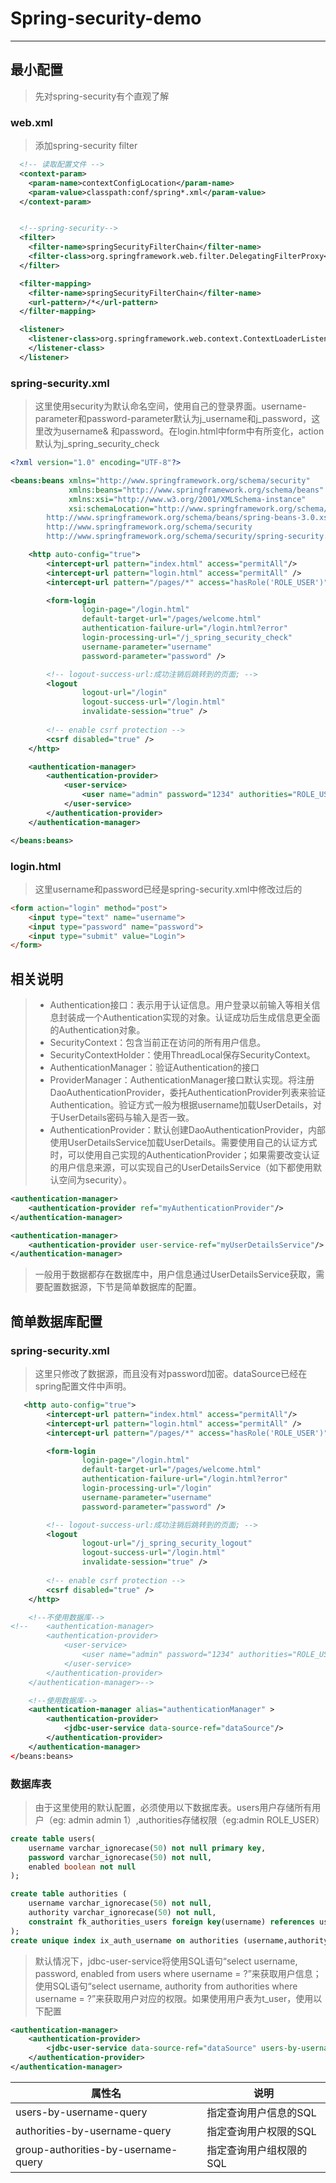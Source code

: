 ﻿# Spring-security-demo

---

## 最小配置

> 先对spring-security有个直观了解

### web.xml

> 添加spring-security filter  

``` xml
  <!-- 读取配置文件 -->
  <context-param>
    <param-name>contextConfigLocation</param-name>
    <param-value>classpath:conf/spring*.xml</param-value>
  </context-param>


  <!--spring-security-->
  <filter>
    <filter-name>springSecurityFilterChain</filter-name>
    <filter-class>org.springframework.web.filter.DelegatingFilterProxy</filter-class>
  </filter>

  <filter-mapping>
    <filter-name>springSecurityFilterChain</filter-name>
    <url-pattern>/*</url-pattern>
  </filter-mapping>

  <listener>
    <listener-class>org.springframework.web.context.ContextLoaderListener
    </listener-class>
  </listener>
```

### spring-security.xml

> 这里使用security为默认命名空间，使用自己的登录界面。username-parameter和password-parameter默认为j_username和j_password，这里改为username& 和password。在login.html中form中有所变化，action默认为j_spring_security_check

``` xml
<?xml version="1.0" encoding="UTF-8"?>

<beans:beans xmlns="http://www.springframework.org/schema/security"
             xmlns:beans="http://www.springframework.org/schema/beans"
             xmlns:xsi="http://www.w3.org/2001/XMLSchema-instance"
             xsi:schemaLocation="http://www.springframework.org/schema/beans
		http://www.springframework.org/schema/beans/spring-beans-3.0.xsd
		http://www.springframework.org/schema/security
		http://www.springframework.org/schema/security/spring-security.xsd">

    <http auto-config="true">
        <intercept-url pattern="index.html" access="permitAll"/>
        <intercept-url pattern="login.html" access="permitAll" />
        <intercept-url pattern="/pages/*" access="hasRole('ROLE_USER')" />

        <form-login
                login-page="/login.html"
                default-target-url="/pages/welcome.html"
                authentication-failure-url="/login.html?error"
                login-processing-url="/j_spring_security_check"
                username-parameter="username"
                password-parameter="password" />

        <!-- logout-success-url:成功注销后跳转到的页面; -->
        <logout
                logout-url="/login"
                logout-success-url="/login.html"
                invalidate-session="true" />
                
        <!-- enable csrf protection -->
        <csrf disabled="true" />
    </http>

    <authentication-manager>
        <authentication-provider>
            <user-service>
                <user name="admin" password="1234" authorities="ROLE_USER" />
            </user-service>
        </authentication-provider>
    </authentication-manager>

</beans:beans>
```

### login.html

> 这里username和password已经是spring-security.xml中修改过后的

``` html
<form action="login" method="post">
    <input type="text" name="username">
    <input type="password" name="password">
    <input type="submit" value="Login">
</form>
```

## 相关说明

> * Authentication接口：表示用于认证信息。用户登录以前输入等相关信息封装成一个Authentication实现的对象。认证成功后生成信息更全面的Authentication对象。
> * SecurityContext：包含当前正在访问的所有用户信息。
> * SecurityContextHolder：使用ThreadLocal保存SecurityContext。
> * AuthenticationManager：验证Authentication的接口
> * ProviderManager：AuthenticationManager接口默认实现。将注册DaoAuthenticationProvider，委托AuthenticationProvider列表来验证Authentication。验证方式一般为根据username加载UserDetails，对于UserDetails密码与输入是否一致。
> * AuthenticationProvider：默认创建DaoAuthenticationProvider，内部使用UserDetailsService加载UserDetails。需要使用自己的认证方式时，可以使用自己实现的AuthenticationProvider；如果需要改变认证的用户信息来源，可以实现自己的UserDetailsService（如下都使用默认空间为security）。

``` xml
<authentication-manager>          
    <authentication-provider ref="myAuthenticationProvider"/>
</authentication-manager>

<authentication-manager>
    <authentication-provider user-service-ref="myUserDetailsService"/>
</authentication-manager>
```

> 一般用于数据都存在数据库中，用户信息通过UserDetailsService获取，需要配置数据源，下节是简单数据库的配置。


## 简单数据库配置

### spring-security.xml

>  这里只修改了数据源，而且没有对password加密。dataSource已经在spring配置文件中声明。

``` xml
   <http auto-config="true">
        <intercept-url pattern="index.html" access="permitAll"/>
        <intercept-url pattern="login.html" access="permitAll" />
        <intercept-url pattern="/pages/*" access="hasRole('ROLE_USER')" />

        <form-login
                login-page="/login.html"
                default-target-url="/pages/welcome.html"
                authentication-failure-url="/login.html?error"
                login-processing-url="/login"
                username-parameter="username"
                password-parameter="password" />

        <!-- logout-success-url:成功注销后跳转到的页面; -->
        <logout
                logout-url="/j_spring_security_logout"
                logout-success-url="/login.html"
                invalidate-session="true" />
                
        <!-- enable csrf protection -->
        <csrf disabled="true" />
    </http>

    <!--不使用数据库-->
<!--    <authentication-manager>
        <authentication-provider>
            <user-service>
                <user name="admin" password="1234" authorities="ROLE_USER" />
            </user-service>
        </authentication-provider>
    </authentication-manager>-->

    <!--使用数据库-->
    <authentication-manager alias="authenticationManager" >
        <authentication-provider>
            <jdbc-user-service data-source-ref="dataSource"/>
        </authentication-provider>
    </authentication-manager>
</beans:beans>
```

### 数据库表

> 由于这里使用的默认配置，必须使用以下数据库表。users用户存储所有用户（eg: admin admin 1）,authorities存储权限（eg:admin ROLE_USER）

``` sql
create table users(
	username varchar_ignorecase(50) not null primary key,
	password varchar_ignorecase(50) not null,
	enabled boolean not null
);

create table authorities (
	username varchar_ignorecase(50) not null,
	authority varchar_ignorecase(50) not null,
	constraint fk_authorities_users foreign key(username) references users(username)
);
create unique index ix_auth_username on authorities (username,authority);
```

> 默认情况下，jdbc-user-service将使用SQL语句“select username, password, enabled from users where username = ?”来获取用户信息；使用SQL语句“select username, authority from authorities where username = ?”来获取用户对应的权限。如果使用用户表为t_user，使用以下配置

``` xml
<authentication-manager>
    <authentication-provider>
        <jdbc-user-service data-source-ref="dataSource" users-by-username-query="select username,password, enabled from t_user where username = ?" />
    </authentication-provider>
</authentication-manager>
```

| 属性名| 说明|
|---|---|
|users-by-username-query|指定查询用户信息的SQL|
|authorities-by-username-query|指定查询用户权限的SQL|
|group-authorities-by-username-query|指定查询用户组权限的SQL|



